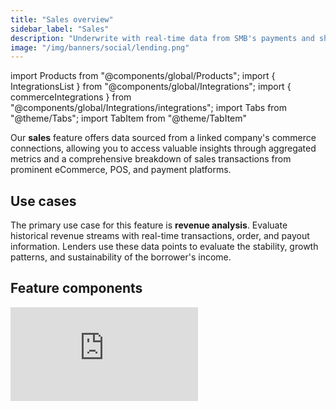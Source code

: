 ```yaml
---
title: "Sales overview"
sidebar_label: "Sales"
description: "Underwrite with real-time data from SMB's payments and shopping platforms"
image: "/img/banners/social/lending.png"
---
```


import Products from "@components/global/Products";
import { IntegrationsList } from "@components/global/Integrations";
import { commerceIntegrations } from "@components/global/Integrations/integrations";
import Tabs from "@theme/Tabs";
import TabItem from "@theme/TabItem"

Our **sales** feature offers data sourced from a linked company's commerce connections, allowing you to access valuable insights through aggregated metrics and a comprehensive breakdown of sales transactions from prominent eCommerce, POS, and payment platforms.

## Use cases

The primary use case for this feature is **revenue analysis**. Evaluate historical revenue streams with real-time transactions, order, and payout information. Lenders use these data points to evaluate the stability, growth patterns, and sustainability of the borrower's income. 

## Feature components

<iframe
  src="https://docs.google.com/spreadsheets/d/e/2PACX-1vQXnkKj3esBrzpD--pKV_tVTfTHxDPpxz8BBFe2SjcNt6kB2-qcTFDxEye3kxHWu91mYRzLoCjYfpHH/pubhtml?gid=250863128&amp;single=true&amp;widget=true&amp;headers=false"
  frameborder="0"
  className="googleSheets"
  style={{ height: "550px" }}
/>

## Feature enrichments

#### Metrics

Our metrics include a set of pre-calculated ratios and metrics focused on commerce and sales data that help lenders assess merchant health and evaluate the credit risk of a company. The following table details which metrics are calculated and their formulas:

| Metric                 | Description                                                                                                               | How that's translated to Codat data                                                                                                                                                                                                                                                                                                                                                                                                                           |
|------------------------|---------------------------------------------------------------------------------------------------------------------------|---------------------------------------------------------------------------------------------------------------------------------------------------------------------------------------------------------------------------------------------------------------------------------------------------------------------------------------------------------------------------------------------------------------------------------------------------------------|
| **[Revenue](https://docs.codat.io/lending-api#/operations/get-commerce-revenue-metrics)**            |                                                                                                                           |                                                                                                                                                                                                                                                                                                                                                                                                                                                               |
| Revenue                | The gross revenue for a selected period.                                                                                  | `Revenue = SUM(orderlines.quantity * orderlines.unitPrice)` for the specified period                                                                                                                                                                                                                                                                                                                                                                          |
| Revenue growth         | The percentage change in revenue between the present period’s value and the previous period's value.                          | `Revenue growth % change = ((b-a)/a) * 100` compared to the previous period. <br/> a. previous month's revenue, <br/> b. current month's revenue.                                                                                                                                                                                                                                                                                                                     |
| **[Orders](https://docs.codat.io/lending-api#/operations/get-commerce-orders-metrics)**             |                                                                                                                           |                                                                                                                                                                                                                                                                                                                                                                                                                                                               |
| Number of orders       | The number of orders for a specific period.                                                                               | `Number of orders = COUNT(orders)` for that period                                                                                                                                                                                                                                                                                                                                                                                                            |
| Order value            | The sum of the values of all orders over a specific period.                                                               | `Value of orders = SUM(orders.totalAmount)` for that period                                                                                                                                                                                                                                                                                                                                                                                                   |
| Average order value    | The average order value over a specified period.                                                                        | `Average order value = a / b` for that period. <br/> a. order value, <br/> b. COUNT(orders).                                                                                                                                                                                                                                                                                                                                                                              |
| **[Refunds](https://docs.codat.io/lending-api#/operations/get-commerce-refunds-report)**            |                                                                                                                           |                                                                                                                                                                                                                                                                                                                                                                                                                                                               |
| Number of refunds      | The number of orders where the `totalRefund` field is NOT NULL.                                                             | `Number of refunds = COUNT(orders)` for the selected period where `totalRefund > 0` for the selected period                                                                                                                                                                                                                                                                                                                                                  |
| Value of refunds       | The sum of all refunds over a specified period.                                                                           | `Value of refunds = SUM(orders.totalRefund)` for the selected period, always expressed as a negative value                                                                                                                                                                                                                                                                                                                                                    |
| Refund rate            | The number of refunds compared with the number of orders over a specific period.                                          | `Refund rate = a / b` for that period. <br/> a. number of refunds, <br/> b. number of orders.                                                                                                                                                                                                                                                                                                                                                                             |
| **[Customer retention](https://docs.codat.io/lending-api#/operations/get-commerce-customer-retention-metrics)** |                                                                                                                           |                                                                                                                                                                                                                                                                                                                                                                                                                                                               |
| Existing customers     | COUNT of unique customers where they have placed orders in the specified period AND any previous period                   | `Existing customers = COUNT(customers)` who placed orders in the specified period and any previous period                                                                                                                                                                                                                                                                                                                                                     |
| New customers          | COUNT of unique customers where they have placed orders in the specified period AND NONE in any previous period.          | `New customers = COUNT(customers)` who placed orders in the specified period only                                                                                                                                                                                                                                                                                                                                                                             |
| Total customers        | SUM of Existing and New customers.                                                                                        | `Total customers = a + b`. <br/> a. new customers, <br/> b. existing customers.                                                                                                                                                                                                                                                                                                                                                                                           |
| Retention rate         | The percentage of existing customers within the period compared to the total customers at the end of the previous period. | `Retention rate = (a/(b + c)) * 100` <br/> a. COUNT(customers): current period's existing customers, i.e. customers who have placed their very first order before the current period <br/> b. COUNT(customers): previous period's existing customers, i.e. customers who have placed their very first order before the previous period <br/> c. COUNT(customers): previous period's new customers, i.e. customers who have placed their very first order in the previous period |
| Repeat rate            | The percentage of existing customers to total customers over the specified period.                                        | `Repeat rate = (a / a + b) * 100` <br/> a. COUNT(customers): current period's existing customers, i.e. customers who have placed their very first order before the current period <br/> b. COUNT(customers): current period's new customers, i.e. customers who have placed their very first order in the current period                                                                                                                                                  |
| **[Lifetime value](https://docs.codat.io/lending-api#/operations/get-commerce-lifetime-value-metrics)**     |                                                                                                                           |                                                                                                                                                                                                                                                                                                                                                                                                                                                               |
| Lifetime value         | The revenue a business can expect from a paying customer during their time as a paying customer.                          | `Lifetime value = a * b * c` <br/> a. Average order value for that period <br/> b. `COUNT(orders) / COUNT(customers)`: average number of orders per customer, for that period <br/> c. `Average customer lifespan`: average difference in days between the last and first orders in a specified period, for all customers.                                                                                                                                                      |

## Supported outputs

You can retrieve the data pulled and enriched by the feature by calling the **sales** [endpoints of our API](/lending-api#/).

For example, recurring revenue-based lenders seeking to evaluate month-on-month growth can utilize the [Get commerce revenue metrics](/lending-api#/operations/get-commerce-revenue-metrics) endpoint.

<Tabs>

<TabItem value="nodejs" label="TypeScript">

```javascript
type RevenueGrowth {
  month: string;
  growthRate: number;
}

const now = new Date();
// Convert date to dd-mm-yyyy format
let formattedDate = `${now.getUTCDate().toString().padStart(2, '0')}-`;
formattedDate += `${(now.getUTCMonth() + 1).toString().padStart(2, '0')}-`;
formattedDate += `${now.getUTCFullYear()}`;

const revenueResponse = await lendingClient.sales.metrics.getRevenue({
    companyId: companyId,
    connectionId: connectionId,
    numberOfPeriods: 12,
    periodLength: 1,
    periodUnit: PeriodUnit.Month,
    reportDate: formattedDate,
    includeDisplayNames: true // Make accessing data easier
  });

if (revenueResponse.statusCode != 200) {
  throw new Error("Could not get revenue report")
}

// Revenue metrics contain two components: zeroth element is revenue and 
// the first element is growth percentage compared to previous period. 
const growthMonthOnMonth: RevenueGrowth[] = revenueResponse.commerceReport.reportData.map(x => ({
  month: x.itemDisplayName,
  growthRate: x.components[1].measures[0].value
}));

const growthRateAverage = growthMonthOnMonth.reduce((total, next) => total + next.growthRate) / growthMonthOnMonth.length;

if(growthRateAverage < growthRateThreshold){
  console.log('Prospective borrower does not qualify for a loan')
}
```

</TabItem>

<TabItem value="python" label="Python">

```python
@dataclass
class RevenueGrowth:
  month: str
  growth_rate: Decimal

# Convert date to dd-mm-yyyy format
formatted_date = datetime.utcnow().strftime("%d-%m-%Y")

revenue_request = operations.GetCommerceRevenueMetricsRequest(
    company_id=company_id,
    connection_id=connection_id,
    number_of_periods=12,
    period_length=1,
    period_unit=shared.PeriodUnit.MONTH,
    report_date=formatted_date,
    include_display_names=True # Make accessing data easier
)

revenue_response = lending_client.sales.metrics.get_revenue(revenue_request)

if revenue_response.status_code != 200:
  raise Exception('Could not get revenue report')

# Revenue metrics contain two components: zeroth element is revenue and 
# the first element is growth percentage compared to previous period. 

growth_month_on_month = []
for x in revenue_response.commerce_report.report_data:
  growth_month_on_month.append(RevenueGrowth(
    month=x.item_display_name,
    growth_rate=x.components[1].measures[0].value
  ))

growth_rate_average = sum(x.growth_rate for x in growth_month_on_month) / len(growth_month_on_month)

if growth_rate_average < growth_rate_threshold:
  print('Prospective borrower does not qualify for a loan')
```

</TabItem>

<TabItem value="csharp" label="C#">


```csharp
public record RevenueGrowth(string Month, decimal GrowthRate);

// Convert date to dd-mm-yyyy format
var formattedDate = DateTime.UtcNow.ToString("dd-MM-yyyy");

var revenueResponse = await lendingClient.Sales.Metrics.GetRevenueAsync(new() {
    CompanyId = companyId,
    ConnectionId = connectionId,
    NumberOfPeriods = 12,
    PeriodLength = 1,
    PeriodUnit = PeriodUnit.Month,
    ReportDate = formattedDate,
    IncludeDisplayNames: true // Make accessing data easier
});

if (revenueResponse.StatusCode != 200) {
  throw new Exception("Could not get revenue report");
}

// Revenue metrics contain two components: zeroth element is revenue and 
// the first element is growth percentage compared to previous period. 
var growthMonthOnMonth = revenueResponse.CommerceReport.ReportData.Select(x => new RevenueGrowth(){
  Month = x.ItemDisplayName,
  GrowthRate = x.Components[1].Measures[0].Value
});

const growthRateAverage = growthMonthOnMonth.Average(x => x.GrowthRate);
if(growthRateAverage < growthRateThreshold){
  Console.WriteLine('Prospective borrower does not qualify for a loan');
}
```

</TabItem>

<TabItem value="go" label="Go">

```go
type RevenueGrowth struct {
  Month string
  GrowthRate float64
}

// Convert date to dd-mm-yyyy format
now := time.Now().UTC()
formattedDate := now.Format("28-11-2023")

ctx := context.Background()
revenueResponse, err := lendingClient.Sales.Metrics.GetRevenue(ctx, 
  operations.GetCommerceRevenueMetricsRequest{
    CompanyID: companyID,
    ConnectionID: connectionID,
    NumberOfPeriods: 12,
    PeriodLength: 1,
    PeriodUnit: shared.PeriodUnitMonth,
    ReportDate: formattedDate,
    IncludeDisplayNames: true // Make accessing data easier
})

if err == nil && revenueResponse.StatusCode == 200 {
  growthMonthOnMonth := []RevenueGrowth{}

  // Revenue metrics contain two components: zeroth element is revenue and 
  // the first element is growth percentage compared to previous period. 
  for _, period := range revenueResponse.CommerceReport.ReportData {
    month := period.ItemDisplayName
    growthRate, _ := period.Components[1].Measures[0].Value.Float64()
		growthMonthOnMonth = append(growthMonthOnMonth, RevenueGrowth{month, growthRate})
  }

  growthRateSum := 0.0
  for _, period := range growthMonthOnMonth {
    growthRateSum += period.GrowthRate
  }

  growthRateAverage := growthRateSum / float64(len(growthMonthOnMonth));
  if growthRateAverage < growthRateThreshold {
    fmt.Println("Prospective borrower does not qualify for a loan")
  }
}
```

</TabItem>

</Tabs>


## Get started

Once you have the Lending API enabled, configure your instance to work with our sales feature. 

#### Configure data sources

Follow the respective guides to set up and enable commerce integrations that will serve as a data source for the feature:

<IntegrationsList integrations={commerceIntegrations} />


#### Enable data types and sync schedule

See how to [enable data types](/core-concepts/data-type-settings#override-the-default-sync-settings) and ensure the following data types have been switched on:

- Customers `commerce-customers`
- Disputes `commerce-disputes`
- Locations `commerce-locations`
- Orders `commerce-orders`
- Payment methods `commerce-paymentMethods`
- Payments `commerce-payments`
- Products `commerce-products`
- Product categories `commerce-productCategories`
- Transactions `commerce-transactions`

Configure the solution to refresh data when you need it by [setting a synchronization frequency](/core-concepts/data-type-settings#choose-a-synchronization-frequency). We recommend setting it to a daily or a monthly sync.

#### Configure webhooks

We recommend you [configure webhook consumers](/using-the-api/webhooks/create-consumer) with the following [event types](/using-the-api/webhooks/event-types) to manage your data pipelines. These webhooks send a message for each `dataType` separately.

- [DataSyncStatusChangedToError](/using-the-api/webhooks/event-types)  

  If you receive a message from this webhook, it means an issue has occurred when syncing the specified data type. Resolve the issue and [initiate the sync](/using-the-api/queueing-data-syncs#refresh-data) for this dataset again. 
 
- [DatasetDataChanged](/using-the-api/webhooks/event-types)  

  If you receive a message from this webhook, it means data has been updated for the specified data type. This can include new, updated, or deleted data. You should then refresh the data in your platform.

---

## Read next
- [Financial statements](/lending/features/financial-statements-overview)
